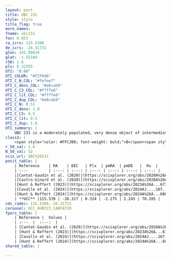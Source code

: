 ```yaml
---
layout: post
title: UBC 231
style: style
title_flag: true
more_names: 
fname: ubc231
fov: 0.053
ra_icrs: 115.5388
de_icrs: -26.31731
glon: 241.90634
glat: -1.55104
r50: 1.6
plx: 0.32355
UTI: "0.60"
UTI_COLOR: "#f2f9d6"
UTI_C_N_COL: "#fefee7"
UTI_C_dens_COL: "#a6cab9"
UTI_C_C3_COL: "#ffffe8"
UTI_C_lit_COL: "#ffffe8"
UTI_C_dup_COL: "#a6cab9"
UTI_C_N: 0.51
UTI_C_dens: 1.0
UTI_C_C3: 0.5
UTI_C_lit: 0.5
UTI_C_dup: 1.0
UTI_summary: |
    UBC 231 is a moderately populated, very dense object of intermediate C3 quality. It is moderately studied in the literature.
class3: |
    <span style="color: #FFC300; font-weight: bold;">B</span><span style="color: #FFC300; font-weight: bold;">B</span>
r_50_val: 1.6
N_50_val: 52
scix_url: UBC%20231
posit_table: |
    | Reference    | RA    | DEC   | Plx  | pmRA  | pmDE   |  Rv  |
    | :---         | :---: | :---: | :---: | :---: | :---: | :---: |
    |[Cantat-Gaudin et al. (2020)](https://scixplorer.org/abs/2020A%26A...640A...1C) | 115.551 | -26.305 | 0.31 | -2.263 | 2.214 | -- |
    |[Castro-Ginard et al. (2020)](https://scixplorer.org/abs/2020A%26A...635A..45C) | 115.558 | -26.294 | 0.312 | -2.261 | 2.223 | -- |
    |[Hunt & Reffert (2023)](https://scixplorer.org/abs/2023A%26A...673A.114H) | 115.544 | -26.313 | 0.319 | -2.247 | 2.26 | -- |
    |[Cavallo et al. (2024)](https://scixplorer.org/abs/2024AJ....167...12C) | 115.56 | -26.31 | 0.321 | -- | -- | -- |
    |[Hunt & Reffert (2024)](https://scixplorer.org/abs/2024A%26A...686A..42H) | 115.544 | -26.313 | 0.319 | -2.247 | 2.26 | -- |
    | **UCC** |115.539 | -26.317 | 0.324 | -2.275 | 2.245 | 70.285 | 
cds_radec: 115.5388,-26.31731
carousel: UCC_HUNT23_CANTAT20
fpars_table: |
    | Reference |  Values |
    | :---  |  :---:  |
    | [Cantat-Gaudin et al. (2020)](https://scixplorer.org/abs/2020A%26A...640A...1C) | `AVNN=0.78, DMNN=12.31, AgeNN=8.07` |
    | [Hunt & Reffert (2023)](https://scixplorer.org/abs/2023A%26A...673A.114H) | `AV50=0.935, diffAV50=1.211, MOD50=12.171, logAge50=8.183` |
    | [Cavallo et al. (2024)](https://scixplorer.org/abs/2024AJ....167...12C) | `AV50=0.97, dMod50=11.97, logAge50=8.39, [Fe/H]50=-0.06` |
    | [Hunt & Reffert (2024)](https://scixplorer.org/abs/2024A%26A...686A..42H) | `MassJ=377.347` |
shared_table: |
    
---
```

